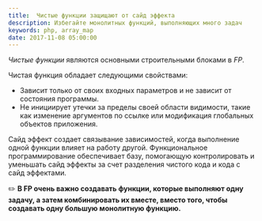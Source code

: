 ```yaml
---
title:  Чистые функции защищают от сайд эффекта
description: Избегайте монолитных функций, выполняющих много задач
keywords: php, array_map
date: 2017-11-08 05:00:00
---
```


*Чистые функции* являются основными строительными блоками в *FP*. 

Чистая функция обладает следующими свойствами: 
+ Зависит только от своих входных параметров и не зависит от состояния программы.
+ Не инициирует утечки за пределы своей области видимости, такие как изменение аргументов по ссылке или модификация глобальных объектов приложения.

Сайд эффект создает связывание зависимостей, когда выполнение одной функции влияет на работу другой. Функциональное программирование обеспечивает базу, помогающую контролировать и уменьшать сайд эффекты за счет разделения чистого кода и кода с сайд эффектами.

:pencil2: **В FP очень важно создавать функции, которые выполняют одну задачу, а затем комбинировать их вместе, вместо того, чтобы создавать одну большую монолитную функцию.**
